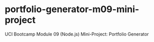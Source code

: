 # portfolio-generator-m09-mini-project
UCI Bootcamp Module 09 (Node.js) Mini-Project: Portfolio Generator

